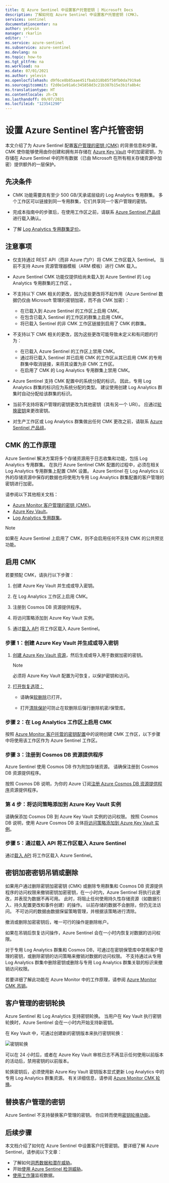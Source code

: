 ```yaml
---
title: 在 Azure Sentinel 中设置客户托管密钥 | Microsoft Docs
description: 了解如何在 Azure Sentinel 中设置客户托管密钥 (CMK)。
services: sentinel
documentationcenter: na
author: yelevin
manager: rkarlin
editor: ''
ms.service: azure-sentinel
ms.subservice: azure-sentinel
ms.devlang: na
ms.topic: how-to
ms.tgt_pltfrm: na
ms.workload: na
ms.date: 07/01/2021
ms.author: yelevin
ms.openlocfilehash: d9f6ce8b85aae451fbab318b85f50fb0da7919a6
ms.sourcegitcommit: f2d0e1e91a6c345858d3c21b387b15e3b1fa8b4c
ms.translationtype: HT
ms.contentlocale: zh-CN
ms.lasthandoff: 09/07/2021
ms.locfileid: "123541290"
---
```

# <a name="set-up-azure-sentinel-customer-managed-key"></a>设置 Azure Sentinel 客户托管密钥

本文介绍了为 Azure Sentinel 配置[客户管理的密钥 (CMK)](../azure-monitor/logs/customer-managed-keys.md) 的背景信息和步骤。 CMK 使你能够使用由你创建和拥有并存储在 [Azure Key Vault](../key-vault/general/overview.md) 中的加密密钥，为存储在 Azure Sentinel 中的所有数据（已由 Microsoft 在所有相关存储资源中加密）提供额外的一层保护。

## <a name="prerequisites"></a>先决条件

- CMK 功能需要具有至少 500 GB/天承诺层级的 Log Analytics 专用群集。 多个工作区可以链接到同一专用群集，它们共享同一个客户管理的密钥。

- 完成本指南中的步骤后，在使用工作区之前，请联系 [Azure Sentinel 产品组](mailto:azuresentinelCMK@microsoft.com)进行载入确认。

- 了解 [Log Analytics 专用群集定价](../azure-monitor/logs/logs-dedicated-clusters.md#cluster-pricing-model)。

## <a name="considerations"></a>注意事项

- 仅支持通过 REST API（而非 Azure 门户）将 CMK 工作区载入 Sentinel。 当前不支持 Azure 资源管理器模板（ARM 模板）进行 CMK 载入。

- Azure Sentinel CMK 功能仅提供给尚未载入到 Azure Sentinel 的 Log Analytics 专用群集的工作区 。

- 不支持以下 CMK 相关的更改，因为这些更改将不起作用（Azure Sentinel 数据仍仅由 Microsoft 管理的密钥加密，而不由 CMK 加密）：

  - 在已载入到 Azure Sentinel 的工作区上启用 CMK。
  - 在包含已载入 Sentinel 的工作区的群集上启用 CMK。
  - 将已载入 Sentinel 的非 CMK 工作区链接到启用了 CMK 的群集。

- 不支持以下 CMK 相关的更改，因为这些更改可能导致未定义和有问题的行为：

  - 在已载入 Azure Sentinel 的工作区上禁用 CMK。
  - 通过将已载入 Sentinel 并已启用 CMK 的工作区从其已启用 CMK 的专用群集中取消链接，来将其设置为非 CMK 工作区。
  - 在启用了 CMK 的 Log Analytics 专用群集上禁用 CMK。

- Azure Sentinel 支持 CMK 配置中的系统分配的标识。 因此，专用 Log Analytics 群集的标识应为系统分配的类型。 建议使用创建 Log Analytics 群集时自动分配给该群集的标识。

- 当前不支持将客户管理的密钥更改为其他密钥（具有另一个 URI）。 应通过[轮换密钥](../azure-monitor/logs/customer-managed-keys.md#key-rotation)来更改密钥。

- 对生产工作区或 Log Analytics 群集做出任何 CMK 更改之前，请联系 [Azure Sentinel 产品组](mailto:azuresentinelCMK@microsoft.com)。

## <a name="how-cmk-works"></a>CMK 的工作原理 

Azure Sentinel 解决方案将多个存储资源用于日志收集和功能，包括 Log Analytics 专用群集。 在执行 Azure Sentinel CMK 配置的过程中，必须在相关 Log Analytics 专用群集上配置 CMK 设置。 Azure Sentinel 在 Log Analytics 以外的存储资源中保存的数据也将使用为专用 Log Analytics 群集配置的客户管理的密钥进行加密。

请参阅以下其他相关文档：
- [Azure Monitor 客户管理的密钥 (CMK)](../azure-monitor/logs/customer-managed-keys.md)。
- [Azure Key Vault](../key-vault/general/overview.md)。
- [Log Analytics 专用群集](../azure-monitor/logs/logs-dedicated-clusters.md)。

> [!NOTE]
> 如果在 Azure Sentinel 上启用了 CMK，则不会启用任何不支持 CMK 的公共预览功能。

## <a name="enable-cmk"></a>启用 CMK 

若要预配 CMK，请执行以下步骤： 

1.  创建 Azure Key Vault 并生成或导入密钥。

2.  在 Log Analytics 工作区上启用 CMK。

3.  注册到 Cosmos DB 资源提供程序。

4.  将访问策略添加到 Azure Key Vault 实例。

5.  通过[载入 API](https://github.com/Azure/Azure-Sentinel/raw/master/docs/Azure%20Sentinel%20management.docx) 将工作区载入 Azure Sentinel。

### <a name="step-1-create-an-azure-key-vault-and-generate-or-import-a-key"></a>步骤 1：创建 Azure Key Vault 并生成或导入密钥

1.  [创建 Azure Key Vault 资源](/azure-stack/user/azure-stack-key-vault-manage-portal)，然后生成或导入用于数据加密的密钥。
    > [!NOTE]
    >  必须将 Azure Key Vault 配置为可恢复，以保护密钥和访问。

1.  [打开恢复选项：](../key-vault/general/key-vault-recovery.md)

    -   请确保[软删除](../key-vault/general/soft-delete-overview.md)已打开。

    -   打开[清除保护](../key-vault/general/soft-delete-overview.md#purge-protection)可防止在软删除后强行删除机密/保管库。

### <a name="step-2-enable-cmk-on-your-log-analytics-workspace"></a>步骤 2：在 Log Analytics 工作区上启用 CMK

按照 [Azure Monitor 客户托管的密钥配置](../azure-monitor/logs/customer-managed-keys.md)中的说明创建 CMK 工作区，以下步骤中将使用该工作区作为 Azure Sentinel 工作区。

### <a name="step-3-register-to-the-cosmos-db-resource-provider"></a>步骤 3：注册到 Cosmos DB 资源提供程序

Azure Sentinel 使用 Cosmos DB 作为附加存储资源。 请确保注册到 Cosmos DB 资源提供程序。

按照 Cosmos DB 说明，为你的 Azure 订阅[注册 Azure Cosmos DB 资源提供程序](../cosmos-db/how-to-setup-cmk.md#register-resource-provider)资源提供程序。

### <a name="step-4-add-an-access-policy-to-your-azure-key-vault-instance"></a>第 4 步：将访问策略添加到 Azure Key Vault 实例

请确保添加 Cosmos DB 到 Azure Key Vault 实例的访问权限。 按照 Cosmos DB 说明，使用 Azure Cosmos DB 主体[将访问策略添加到 Azure Key Vault 实例](../cosmos-db/how-to-setup-cmk.md#add-access-policy)。

### <a name="step-5-onboard-the-workspace-to-azure-sentinel-via-the-onboarding-api"></a>步骤 5：通过载入 API 将工作区载入 Azure Sentinel

通过[载入 API](https://github.com/Azure/Azure-Sentinel/raw/master/docs/Azure%20Sentinel%20management.docx) 将工作区载入 Azure Sentinel。

## <a name="key-encryption-key-revocation-or-deletion"></a>密钥加密密钥吊销或删除

如果用户通过删除密钥加密密钥 (CMK) 或删除专用群集和 Cosmos DB 资源提供程序的访问权限来撤销密钥加密密钥，在一小时内，Azure Sentinel 将执行此更改，并表现为数据不再可用。 此时，将阻止任何使用持久性存储资源（如数据引入、持久配置更改和事件创建）的操作。 以前存储的数据不会删除，但仍无法访问。 不可访问的数据由数据保留策略管理，并根据该策略进行清除。

撤消或删除加密密钥后，唯一可行的操作是删除帐户。

如果在吊销后恢复访问操作，Azure Sentinel 会在一小时内恢复对数据的访问权限。

对于专用 Log Analytics 群集和 Cosmos DB，可通过在密钥保管库中禁用客户管理的密钥，或删除密钥的访问策略来撤销对数据的访问权限。 不支持通过从专用 Log Analytics 群集中删除密钥或删除与专用 Log Analytics 群集关联的标识来撤销访问权限。

若要详细了解此功能在 Azure Monitor 中的工作原理，请参阅 [Azure Monitor CMK 吊销](../azure-monitor/logs/customer-managed-keys.md#key-revocation)。

## <a name="customer-managed-key-rotation"></a>客户管理的密钥轮换

Azure Sentinel 和 Log Analytics 支持密钥轮换。 当用户在 Key Vault 执行密钥轮换时，Azure Sentinel 会在一小时内开始支持新密钥。

在 Key Vault 中，可通过创建新的密钥版本来执行密钥轮换：

![密钥轮换](./media/customer-managed-keys/key-rotation.png)

可以在 24 小时后，或者在 Azure Key Vault 审核日志不再显示任何使用以前版本的活动后，禁用密钥的以前版本。

轮换密钥后，必须使用新 Azure Key Vault 密钥版本显式更新 Log Analytics 中的专用 Log Analytics 群集资源。 有关详细信息，请参阅 [Azure Monitor CMK 轮换](../azure-monitor/logs/customer-managed-keys.md#key-rotation)。

## <a name="replacing-a-customer-managed-key"></a>替换客户管理的密钥

Azure Sentinel 不支持替换客户管理的密钥。 你应转而使用[密钥轮换功能](#customer-managed-key-rotation)。

## <a name="next-steps"></a>后续步骤
本文档介绍了如何在 Azure Sentinel 中设置客户托管密钥。 要详细了解 Azure Sentinel，请参阅以下文章：
- 了解如何[洞悉数据和潜在威胁](get-visibility.md)。
- 开始[使用 Azure Sentinel 检测威胁](./detect-threats-built-in.md)。
- [使用工作簿](monitor-your-data.md)监视数据。
